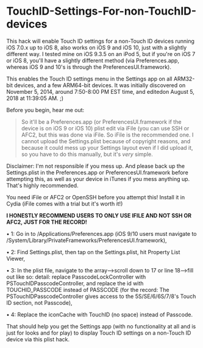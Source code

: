 # TouchID-Settings-For-non-TouchID-devices

This hack will enable Touch ID settings for a non-Touch ID devices running iOS 7.0.x up to iOS 8, also works on iOS 9 and iOS 10, just with a slightly different way. I tested mine on iOS 9.3.5 on an iPod 5, but if you're on iOS 7 or iOS 8, you'll have a slightly different method (via Preferences.app, whereas iOS 9 and 10's is through the PreferencesUI.framework).

This enables the Touch ID settings menu in the Settings app on all ARM32-bit devices, and a few ARM64-bit devices. It was initially discovered on November 5, 2014, around 7:50-8:00 PM EST time, and editedon August 5, 2018 at 11:39:05 AM. ;)



Before you begin, hear me out:

> So it'll be a Preferences.app (or PreferencesUI.framework if the device is on iOS 9 or iOS 10) plist edit via iFile (you can use SSH or AFC2, but this was done via iFile. So iFile is the recommended one.
> I cannot upload the Settings.plist because of copyright reasons, and because it could mess up your Settings layout even if I did upload it, so you have to do this manually, but it's *very* simple.

Disclaimer: I'm not responsible if you mess up. And please back up the Settings.plist in the Preferences.app or PreferencesUI.framework before attempting this, as well as your device in iTunes if you mess anything up. That's highly recommended.

You need iFile or AFC2 or OpenSSH before you attempt this! Install it in Cydia (iFile comes with a trial but it's worth it!)

**I HONESTLY RECOMMEND USERS TO ONLY USE IFILE AND NOT SSH OR AFC2, JUST FOR THE RECORD!**

• 1: Go in to /Applications/Preferences.app (iOS 9/10 users must navigate to /System/Library/PrivateFrameworks/PreferencesUI.framework),

• 2: Find Settings.plist, then tap on the Settings.plist, hit Property List Viewer,

• 3: In the plist file, navigate to the array—>scroll down to 17 or line 18—>fill out like so: detail: replace PasscodeLockController with PSTouchIDPasscodeController, and replace the id with TOUCHID_PASSCODE instead of PASSCODE (for the record: The PSTouchIDPasscodeController gives access to the 5S/SE/6/6S/7/8's Touch ID section, not Passcode),

• 4: Replace the iconCache with TouchID (no space) instead of Passcode.
 
That should help you get the Settings app (with no functionality at all and is just for looks and for play) to display Touch ID settings on a non-Touch ID device via this plist hack.
